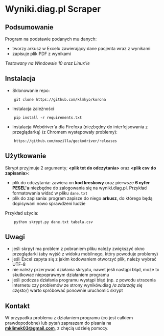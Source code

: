 # Wyniki.diag.pl Scraper
## Podsumowanie
Program na podstawie podanych mu danych:
- tworzy arkusz w Excelu zawierający dane pacjenta wraz z wynikami
- zapisuje plik PDF z wynikami

*Testowany na Windowsie 10 oraz Linux'ie*

## Instalacja
- Sklonowanie repo:
```
    git clone https://github.com/klmkyo/korona
```
- Instalacja zależności
```
    pip install -r requirements.txt
```
- Instalacja Webdriver'a dla Firefoxa (niezbędny do interfejsowania z przeglądarką) (z Chromem występowały problemy):
```
    https://github.com/mozilla/geckodriver/releases
```

## Użytkowanie
Skrypt przyjmuje 2 argumenty; **\<plik txt do odczytania\>** oraz **\<plik csv do zapisania\>**:
- plik do odczytania: zawiera on **kod kreskowy** oraz pierwsze **6 cyfer PESEL'u** niezbędne do zalogowania się na wyniki.diag.pl. Przykład formatowania widać w pliku ```dane.txt```
- plik do zapisania: program zapisze do niego **arkusz**, do którego będą dopisywani nowo sprawdzeni ludzie

Przykład użycia:
```
    python skrypt.py dane.txt tabela.csv
```

## Uwagi
- jeśli skrpyt ma problem z pobraniem pliku należy zwiększyć okno przeglądarki (aby wyjść z widoku mobilnego, który powoduje problemy)
- jeśli Excel zapyta się z jakim kodowaniem otworzyć plik, należy wybrać UTF-8
- nie należy przerywać działania skryptu, nawet jeśli nastąpi błąd, może to skutkować niepoprawnym działaniem programu
- jeśli podczas działania programu wystąpi błąd (np. z powodu utracenia internetu czy problemów ze strony wyników.diag */a zdarzają się często/*) warto spróbować ponownie uruchomić skrypt

## Kontakt
W przypadku problemu z działaniem programu (co jest całkiem prawdopodobne) lub pytań zapraszam do pisania na **mklimek03@gmail.com**, z chęcią udzielę pomocy.